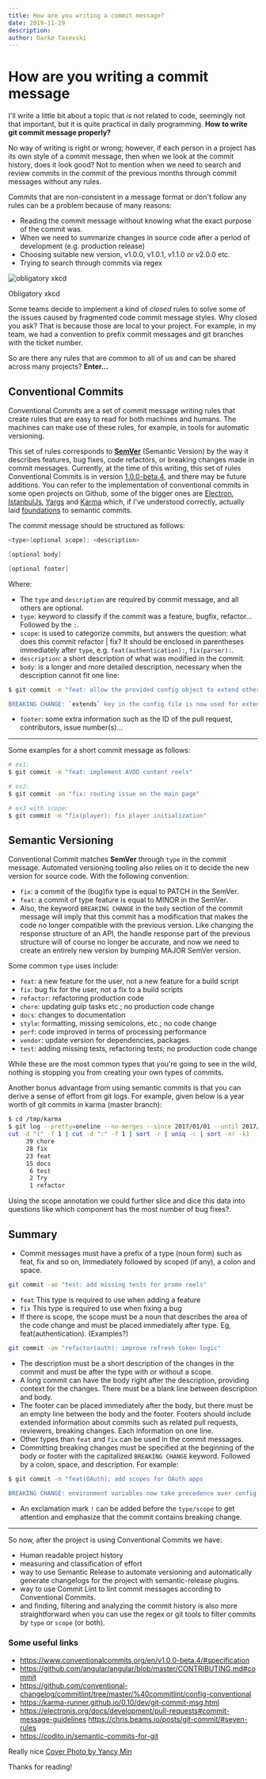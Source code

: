 ```yaml
---
title: How are you writing a commit message?
date: 2019-11-29
description:
author: Darkø Tasevski
---
```


# How are you writing a commit message

I'll write a little bit about a topic that is not related to code, seemingly not that important, but it is quite practical in daily programming. **How to write git commit message properly?**

No way of writing is right or wrong; however, if each person in a project has its own style of a commit message, then when we look at the commit history, does it look good? Not to mention when we need to search and review commits in the commit of the previous months through commit messages without any rules.

Commits that are non-consistent in a message format or don't follow any rules can be a problem because of many reasons:

-   Reading the commit message without knowing what the exact purpose of the commit was.
-   When we need to summarize changes in source code after a period of development (e.g. production release)
-   Choosing suitable new version, v1.0.0, v1.0.1, v1.1.0 or v2.0.0 etc.
-   Trying to search through commits via regex

![obligatory xkcd](https://imgs.xkcd.com/comics/git_commit.png)

<figcaption>Obligatory xkcd</figcaption>

Some teams decide to implement a kind of _closed_ rules to solve some of the issues caused by fragmented code commit message styles. Why closed you ask? That is because those are local to your project. For example, in my team, we had a convention to prefix commit messages and git branches with the ticket number.

So are there any rules that are common to all of us and can be shared across many projects? **Enter...**

## Conventional Commits

Conventional Commits are a set of commit message writing rules that create rules that are easy to read for both machines and humans. The machines can make use of these rules, for example, in tools for automatic versioning.

This set of rules corresponds to [**SemVer**](https://semver.org/) (Semantic Version) by the way it describes features, bug fixes, code refactors, or breaking changes made in commit messages. Currently, at the time of this writing, this set of rules Conventional Commits is in version [1.0.0-beta.4](https://www.conventionalcommits.org/en/v1.0.0-beta.4/), and there may be future additions. You can refer to the implementation of conventional commits in some open projects on Github, some of the bigger ones are [Electron](https://github.com/electron/electron), [IstanbulJs](https://github.com/istanbuljs/istanbuljs), [Yargs](https://github.com/yargs/yargs) and [Karma](https://github.com/karma-runner/karma) which, if I've understood correctly, actually laid [foundations](https://karma-runner.github.io/0.10/dev/git-commit-msg.html) to semantic commits.

The commit message should be structured as follows:

```c
<type>[optional scope]: <description>

[optional body]

[optional footer]
```

Where:

-   The `type` and `description` are required by commit message, and all others are optional.
-   `type`: keyword to classify if the commit was a feature, bugfix, refactor... Followed by the `:`.
-   `scope`: is used to categorize commits, but answers the question: what does this commit refactor | fix? It should be enclosed in parentheses immediately after `type`, e.g. `feat(authentication):`, `fix(parser):`.
-   `description`: a short description of what was modified in the commit.
-   `body`: is a longer and more detailed description, necessary when the description cannot fit one line:

```bash
$ git commit -m "feat: allow the provided config object to extend other configs

BREAKING CHANGE: `extends` key in the config file is now used for extending other config files"
```

-   `footer`: some extra information such as the ID of the pull request, contributors, issue number(s)...

---

Some examples for a short commit message as follows:

```bash
# ex1:
$ git commit -m "feat: implement AVOD content reels"

# ex2:
$ git commit -am "fix: routing issue on the main page"

# ex3 with scope:
$ git commit -m "fix(player): fix player initialization"
```

## Semantic Versioning

Conventional Commit matches **SemVer** through `type` in the commit message. Automated versioning tooling also relies on it to decide the new version for source code. With the following convention:

-   `fix`: a commit of the (bug)fix type is equal to PATCH in the SemVer.
-   `feat`: a commit of type feature is equal to MINOR in the SemVer.
-   Also, the keyword `BREAKING CHANGE` in the `body` section of the commit message will imply that this commit has a modification that makes the code no longer compatible with the previous version. Like changing the response structure of an API, the handle response part of the previous structure will of course no longer be accurate, and now we need to create an entirely new version by bumping MAJOR SemVer version.

Some common `type` uses include:

-   `feat`: a new feature for the user, not a new feature for a build script
-   `fix`: bug fix for the user, not a fix to a build scripts
-   `refactor`: refactoring production code
-   `chore`: updating gulp tasks etc.; no production code change
-   `docs`: changes to documentation
-   `style`: formatting, missing semicolons, etc.; no code change
-   `perf`: code improved in terms of processing performance
-   `vendor`: update version for dependencies, packages.
-   `test`: adding missing tests, refactoring tests; no production code change

While these are the most common types that you're going to see in the wild, nothing is stopping you from creating your own types of commits.

Another bonus advantage from using semantic commits is that you can derive a sense of effort from git logs. For example, given below is a year worth of git commits in karma (master branch):

```bash
$ cd /tmp/karma
$ git log --pretty=oneline --no-merges --since 2017/01/01 --until 2017/12/31 | cut -d " " -f 2 |\
cut -d "(" -f 1 | cut -d ":" -f 1 | sort -r | uniq -c | sort -nr -k1
     39 chore
     28 fix
     23 feat
     15 docs
      6 test
      2 Try
      1 refactor
```

Using the scope annotation we could further slice and dice this data into questions like which component has the most number of bug fixes?.

## Summary

-   Commit messages must have a prefix of a type (noun form) such as feat, fix and so on, Immediately followed by scoped (if any), a colon and space.

```bash
git commit -am "test: add missing tests for promo reels"
```

-   `feat` This type is required to use when adding a feature
-   `fix` This type is required to use when fixing a bug
-   If there is scope, the scope must be a noun that describes the area of ​​the code change and must be placed immediately after type. Eg, feat(authentication). (Examples?)

```bash
git commit -am "refactor(auth): improve refresh token logic"
```

-   The description must be a short description of the changes in the commit and must be after the type with or without a scope.
-   A long commit can have the body right after the description, providing context for the changes. There must be a blank line between description and body.
-   The footer can be placed immediately after the body, but there must be an empty line between the body and the footer. Footers should include extended information about commits such as related pull requests, reviewers, breaking changes. Each information on one line.
-   Other types than `feat` and `fix` can be used in the commit messages.
-   Committing breaking changes must be specified at the beginning of the body or footer with the capitalized `BREAKING CHANGE` keyword. Followed by a colon, space, and description. For example:

```bash
$ git commit -m "feat(OAuth): add scopes for OAuth apps

BREAKING CHANGE: environment variables now take precedence over config files."
```

-   An exclamation mark `!` can be added before the `type/scope` to get attention and emphasize that the commit contains breaking change.

---

So now, after the project is using Conventional Commits we have:

-   Human readable project history
-   measuring and classification of effort
-   way to use Semantic Release to automate versioning and automatically generate changelogs for the project with semantic-release plugins.
-   way to use Commit Lint to lint commit messages according to Conventional Commits.
-   and finding, filtering and analyzing the commit history is also more straightforward when you can use the regex or git tools to filter commits by `type` or `scope` (or both).

### Some useful links

-   <https://www.conventionalcommits.org/en/v1.0.0-beta.4/#specification>
-   <https://github.com/angular/angular/blob/master/CONTRIBUTING.md#commit>
-   <https://github.com/conventional-changelog/commitlint/tree/master/%40commitlint/config-conventional>
-   <https://karma-runner.github.io/0.10/dev/git-commit-msg.html>
-   <https://electronjs.org/docs/development/pull-requests#commit-message-guidelines> <https://chris.beams.io/posts/git-commit/#seven-rules>
-   <https://codito.in/semantic-commits-for-git>

Really nice [Cover Photo by Yancy Min](https://unsplash.com/photos/842ofHC6MaI)

Thanks for reading!
